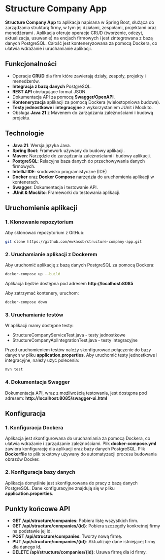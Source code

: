 # Structure Company App

**Structure Company App** to aplikacja napisana w Spring Boot, służąca do zarządzania strukturą firmy, w tym jej działami, zespołami, projektami oraz menedżerami . Aplikacja oferuje operacje CRUD (tworzenie, odczyt, aktualizacja, usuwanie) na encjach firmowych i jest zintegrowana z bazą danych PostgreSQL. Całość jest konteneryzowana za pomocą Dockera, co ułatwia wdrażanie i uruchamianie aplikacji.

## Funkcjonalności

- Operacje **CRUD** dla firm które zawierają działy, zespoły, projekty i menedżerów.
- **Integracja z bazą danych** PostgreSQL.
- **REST API** obsługujące format JSON.
- Dokumentacja API za pomocą **Swagger/OpenAPI**.
- **Konteneryzacja** aplikacji za pomocą Dockera (wielostopniowa budowa).
- **Testy jednostkowe i integracyjne** z wykorzystaniem JUnit i Mockito.
- Obsługa **Java 21** z Mavenem do zarządzania zależnościami i budową projektu.

## Technologie

- **Java 21**: Wersja języka Java.
- **Spring Boot**: Framework używany do budowy aplikacji.
- **Maven**: Narzędzie do zarządzania zależnościami i budowy aplikacji.
- **PostgreSQL**: Relacyjna baza danych do przechowywania danych firmowych.
- **IntelliJ IDE**: środowisko programistyczne (IDE) 
- **Docker** oraz **Docker Compose** narzędzia do uruchomienia aplikacji w kontenerach.
- **Swagger**: Dokumentacja i testowanie API.
- **JUnit & Mockito**: Frameworki do testowania aplikacji.

## Uruchomienie aplikacji

### 1. Klonowanie repozytorium

Aby sklonować repozytorium z GitHub:

```bash
git clone https://github.com/ewkasob/structure-company-app.git
```

### 2. Uruchamianie aplikacji z Dockerem

Aby uruchomić aplikację z bazą danych PostgreSQL za pomocą Dockera:
```bash
docker-compose up --build
```
Aplikacja będzie dostępna pod adresem **http://localhost:8085**

Aby zatrzymać kontenery, uruchom:

```bash
docker-compose down
```

### 3. Uruchamianie testów

W aplikacji mamy dostępne testy:
- StructureCompanyServiceTest.java - testy jednostkowe 
- StructureCompanyApiIntegrationTest.java - testy integracyjne

Przed uruchomieniem testów należy skonfigurować połączenie do bazy danych w pliku **application.properties**.
Aby uruchomić testy jednostkowe i integracyjne, należy użyć polecenia:

```bash
mvn test
```

### 4. Dokumentacja Swagger

Dokumentacja API, wraz z możliwością testowania, jest dostępna pod adresem:
**http://localhost:8085/swagger-ui.html**

## Konfiguracja

### 1. Konfiguracja Dockera

Aplikacja jest skonfigurowana do uruchamiania za pomocą Dockera, co ułatwia wdrażanie i zarządzanie zależnościami.
Plik **docker-compose.yml** zawiera konfigurację dla aplikacji oraz bazy danych PostgreSQL. 
Plik **Dockerfile** to plik tekstowy używany do automatyzacji procesu budowania obrazów Docker.

### 2. Konfiguracja bazy danych

Aplikacja domyślnie jest skonfigurowana do pracy z bazą danych PostgreSQL.
Dane konfiguracyjne znajdują się w pliku **application.properties**.

## Punkty końcowe API

   - **GET /api/structure/companies**: Pobiera listę wszystkich firm.
   - **GET /api/structure/companies/{id}**: Pobiera szczegóły konkretnej firmy na podstawie jej id.
   - **POST /api/structure/companies**: Tworzy nową firmę.
   - **PUT /api/structure/companies/{id}**: Aktualizuje dane istniejącej firmy dla danego id.
   - **DELETE /api/structure/companies/{id}**: Usuwa firmę dla id firmy.

